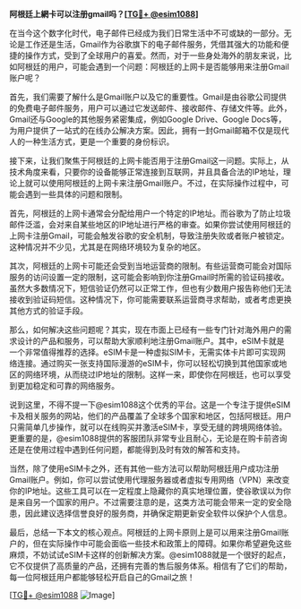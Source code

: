 **阿根廷上網卡可以注册gmail吗？[[TG💪+ @esim1088](https://t.me/s/esim1088)]**

在当今这个数字化时代，电子邮件已经成为我们日常生活中不可或缺的一部分。无论是工作还是生活，Gmail作为谷歌旗下的电子邮件服务，凭借其强大的功能和便捷的操作方式，受到了全球用户的喜爱。然而，对于一些身处海外的朋友来说，比如阿根廷的用户，可能会遇到一个问题：阿根廷的上网卡是否能够用来注册Gmail账户呢？

首先，我们需要了解什么是Gmail账户以及它的重要性。Gmail是由谷歌公司提供的免费电子邮件服务，用户可以通过它发送邮件、接收邮件、存储文件等。此外，Gmail还与Google的其他服务紧密集成，例如Google Drive、Google Docs等，为用户提供了一站式的在线办公解决方案。因此，拥有一封Gmail邮箱不仅是现代人的一种生活方式，更是一个重要的身份标识。

接下来，让我们聚焦于阿根廷的上网卡能否用于注册Gmail这一问题。实际上，从技术角度来看，只要你的设备能够正常连接到互联网，并且具备合法的IP地址，理论上就可以使用阿根廷的上网卡来注册Gmail账户。不过，在实际操作过程中，可能会遇到一些具体的问题和限制。

首先，阿根廷的上网卡通常会分配给用户一个特定的IP地址。而谷歌为了防止垃圾邮件泛滥，会对来自某些地区的IP地址进行严格的审查。如果你尝试使用阿根廷的上网卡注册Gmail，可能会触发谷歌的安全机制，导致注册失败或者账户被锁定。这种情况并不少见，尤其是在网络环境较为复杂的地区。

其次，阿根廷的上网卡可能还会受到当地运营商的限制。有些运营商可能会对国际服务的访问设置一定的限制，这可能会影响到你注册Gmail时所需的验证码接收。虽然大多数情况下，短信验证仍然可以正常工作，但也有少数用户报告称他们无法接收到验证码短信。这种情况下，你可能需要联系运营商寻求帮助，或者考虑更换其他方式的验证手段。

那么，如何解决这些问题呢？其实，现在市面上已经有一些专门针对海外用户的需求设计的产品和服务，可以帮助大家顺利地注册Gmail账户。其中，eSIM卡就是一个非常值得推荐的选择。eSIM卡是一种虚拟SIM卡，无需实体卡片即可实现网络连接。通过购买一张支持国际漫游的eSIM卡，你可以轻松切换到其他国家或地区的网络环境，从而绕过IP地址的限制。这样一来，即使你在阿根廷，也可以享受到更加稳定和可靠的网络服务。

说到这里，不得不提一下@esim1088这个优秀的平台。这是一个专注于提供eSIM卡及相关服务的网站，他们的产品覆盖了全球多个国家和地区，包括阿根廷。用户只需简单几步操作，就可以在线购买并激活eSIM卡，享受无缝的跨境网络体验。更重要的是，@esim1088提供的客服团队非常专业且耐心，无论是在购卡前咨询还是在使用过程中遇到任何问题，都能得到及时有效的解答和支持。

当然，除了使用eSIM卡之外，还有其他一些方法可以帮助阿根廷用户成功注册Gmail账户。例如，你可以尝试使用代理服务器或者虚拟专用网络（VPN）来改变你的IP地址。这些工具可以在一定程度上隐藏你的真实地理位置，使谷歌误以为你是来自另一个国家的用户。不过需要注意的是，这类方法可能会带来一定的安全隐患，因此建议选择信誉良好的服务商，并确保定期更新安全软件以保护个人信息。

最后，总结一下本文的核心观点。阿根廷的上网卡原则上是可以用来注册Gmail账户的，但在实际操作中可能会面临一些技术和政策上的障碍。如果你希望避免这些麻烦，不妨试试eSIM卡这样的创新解决方案。@esim1088就是一个很好的起点，它不仅提供了高质量的产品，还拥有完善的售后服务体系。相信有了它们的帮助，每一位阿根廷用户都能够轻松开启自己的Gmail之旅！

[[TG💪+ @esim1088](https://t.me/s/esim1088) ![Image](https://i.postimg.cc/4NQfJmqS/Snipaste-2025-05-13-00-14-12.png)]